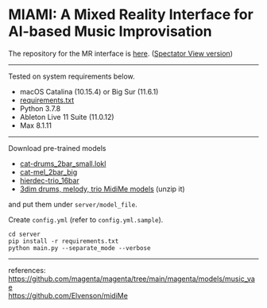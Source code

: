 # MIAMI: A Mixed Reality Interface for AI-based Music Improvisation

The repository for the MR interface is [here](https://github.com/ryorod/MIAMI_interface). ([Spectator View version](https://github.com/ryorod/MIAMI_SpectatorView))

---

Tested on system requirements below.

- macOS Catalina (10.15.4) or Big Sur (11.6.1)
- [requirements.txt](/server/requirements.txt)
- Python 3.7.8
- Ableton Live 11 Suite (11.0.12)
- Max 8.1.11

---

Download pre-trained models  
- [cat-drums_2bar_small.lokl](https://storage.googleapis.com/magentadata/models/music_vae/checkpoints/cat-drums_2bar_small.lokl.tar)  
- [cat-mel_2bar_big](https://storage.googleapis.com/magentadata/models/music_vae/checkpoints/cat-mel_2bar_big.tar)  
- [hierdec-trio_16bar](https://storage.googleapis.com/magentadata/models/music_vae/checkpoints/hierdec-trio_16bar.tar)  
- [3dim drums, melody, trio MidiMe models](https://github.com/ryorod/MIAMI/releases/download/drums_melody_trio_models_v1.0/drums_melody_trio_models.zip) (unzip it)

and put them under `server/model_file`.

Create `config.yml` (refer to `config.yml.sample`).

`cd server`  
`pip install -r requirements.txt`  
`python main.py --separate_mode --verbose`

---

references:  
https://github.com/magenta/magenta/tree/main/magenta/models/music_vae  
https://github.com/Elvenson/midiMe
